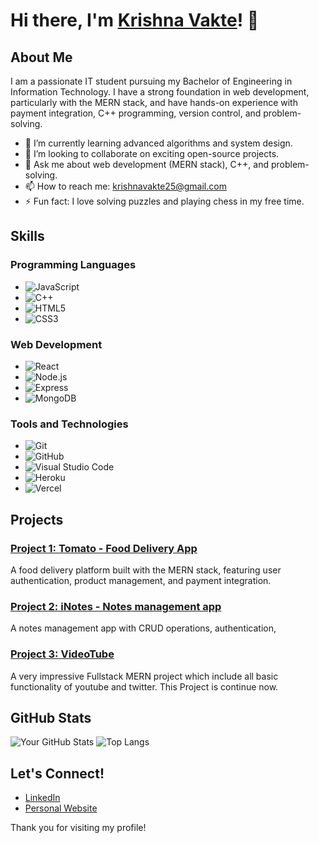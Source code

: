 # Hi there, I'm [Krishna Vakte](https://github.com/KrishnaVakte/)! 👋


## About Me

I am a passionate IT student pursuing my Bachelor of Engineering in Information Technology. I have a strong foundation in web development, particularly with the MERN stack, and have hands-on experience with payment integration, C++ programming, version control, and problem-solving.

- 🌱 I’m currently learning advanced algorithms and system design.
- 👯 I’m looking to collaborate on exciting open-source projects.
- 💬 Ask me about web development (MERN stack), C++, and problem-solving.
- 📫 How to reach me: [krishnavakte25@gmail.com](mailto:krishnavakte25@gmail.com)
- ⚡ Fun fact: I love solving puzzles and playing chess in my free time.

## Skills

### Programming Languages
- ![JavaScript](https://img.shields.io/badge/-JavaScript-F7DF1E?style=flat&logo=javascript&logoColor=black)
- ![C++](https://img.shields.io/badge/-C++-00599C?style=flat&logo=c%2B%2B&logoColor=white)
- ![HTML5](https://img.shields.io/badge/-HTML5-E34F26?style=flat&logo=html5&logoColor=white)
- ![CSS3](https://img.shields.io/badge/-CSS3-1572B6?style=flat&logo=css3&logoColor=white)

### Web Development
- ![React](https://img.shields.io/badge/-React-61DAFB?style=flat&logo=react&logoColor=white)
- ![Node.js](https://img.shields.io/badge/-Node.js-339933?style=flat&logo=node.js&logoColor=white)
- ![Express](https://img.shields.io/badge/-Express-000000?style=flat&logo=express&logoColor=white)
- ![MongoDB](https://img.shields.io/badge/-MongoDB-47A248?style=flat&logo=mongodb&logoColor=white)

### Tools and Technologies
- ![Git](https://img.shields.io/badge/-Git-F05032?style=flat&logo=git&logoColor=white)
- ![GitHub](https://img.shields.io/badge/-GitHub-181717?style=flat&logo=github&logoColor=white)
- ![Visual Studio Code](https://img.shields.io/badge/-VS%20Code-007ACC?style=flat&logo=visual-studio-code&logoColor=white)
- ![Heroku](https://img.shields.io/badge/-Heroku-430098?style=flat&logo=heroku&logoColor=white)
- ![Vercel](https://img.shields.io/badge/-Vercel-430098?style=flat&logo=vercel&logoColor=white)

## Projects

  ### [Project 1: Tomato - Food Delivery App](https://github.com/KrishnaVakte/food-delivery)
A food delivery platform built with the MERN stack, featuring user authentication, product management, and payment integration.

### [Project 2: iNotes - Notes management app](https://github.com/KrishnaVakte/inotes)
A notes management app with CRUD operations, authentication, 

### [Project 3: VideoTube](https://github.com/KrishnaVakte/videotube)
A very impressive Fullstack MERN project which include all basic functionality of youtube and twitter. This Project is continue now.

## GitHub Stats

![Your GitHub Stats](https://github-readme-stats.vercel.app/api?username=KrishnaVakte&show_icons=true&hide_border=true)
![Top Langs](https://github-readme-stats.vercel.app/api/top-langs/?username=KrishnaVakte&layout=compact&hide_border=true)

## Let's Connect!

- [LinkedIn](https://www.linkedin.com/in/krishnavakte)
- [Personal Website](https://KrishnaVakte.github.io)

Thank you for visiting my profile!
